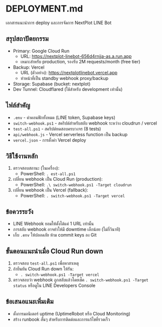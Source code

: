 # DEPLOYMENT.md

เอกสารแนะนำการ deploy และการจัดการ NextPlot LINE Bot

## สรุปสถาปัตยกรรม

- Primary: Google Cloud Run
  - URL: <https://nextplot-linebot-656d4rnjja-as.a.run.app>
  - เหมาะสำหรับ production, รองรับ 2M requests/month (free tier)
- Backup: Vercel
  - URL (ตัวอย่าง): <https://nextplotlinebot.vercel.app>
  - ทำหน้าที่เป็น standby webhook proxy/backup
- Storage: Supabase (bucket: nextplot)
- Dev Tunnel: Cloudflared (ใช้สำหรับ development เท่านั้น)

## ไฟล์สำคัญ

- `.env` - ค่าคอนฟิกทั้งหมด (LINE token, Supabase keys)
- `switch-webhook.ps1` - สคริปต์สำหรับสลับ webhook ระหว่าง cloudrun / vercel
- `test-all.ps1` - สคริปต์ทดสอบครบวงจร (8 tests)
- `api/webhook.js` - Vercel serverless function เป็น backup
- `vercel.json` - การตั้งค่า Vercel deploy

## วิธีใช้งานหลัก

1. ตรวจสอบสถานะ (ในเครื่อง):
   - PowerShell: `. est-all.ps1`
2. เปลี่ยน webhook เป็น Cloud Run (production):
   - PowerShell: `.\
switch-webhook.ps1 -Target cloudrun`
3. เปลี่ยน webhook เป็น Vercel (fallback):
   - PowerShell: `.
switch-webhook.ps1 -Target vercel`

## ข้อควรระวัง

- LINE Webhook ยอมให้ตั้งได้แค่ 1 URL เท่านั้น
- การสลับ webhook อาจทำให้มี downtime เล็กน้อย (ไม่กี่วินาที)
- เก็บ `.env` ให้ปลอดภัย ห้าม commit keys ลง Git

## ขั้นตอนแนะนำเมื่อ Cloud Run down

1. ตรวจสอบ `test-all.ps1` เพื่อหาสาเหตุ
2. ถ้ายืนยัน Cloud Run down ให้รัน:
   - `.
switch-webhook.ps1 -Target vercel`
3. ตรวจสอบว่า webhook ถูกสลับแล้วโดยเช็ค `.
switch-webhook.ps1 -Target status` หรือดูใน LINE Developers Console

## ข้อเสนอแนะเพิ่มเติม

- ตั้งการมอนิเตอร์ uptime (UptimeRobot หรือ Cloud Monitoring)
- สร้าง runbook สั้นๆ สำหรับการติดต่อและการแก้ไขที่รวดเร็ว
